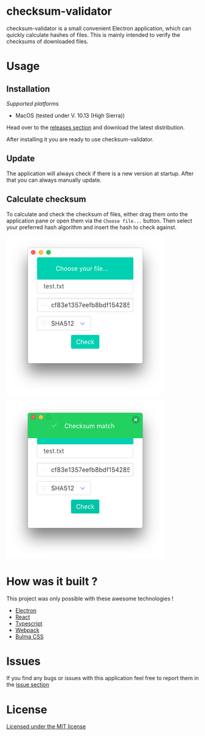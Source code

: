 #  checksum-validator

checksum-validator is a small convenient Electron application, which can quickly calculate hashes of files. This is mainly intended to verify the checksums of downloaded files. 


# Usage

## Installation

_Supported platforms_

* MacOS (tested under V. 10.13 (High Sierra)) 

Head over to the [releases section](https://github.com/alexanderwe/checksum-validator/releases) and download the latest distribution. 

After installing it you are ready to use checksum-validator.

## Update
The application will always check if there is a new version at startup. After that you can always manually update.

## Calculate checksum

To calculate and check the checksum of files, either drag them onto the application pane or open them via the `Choose file...` button. Then select your preferred hash algorithm and insert the hash to check against. 

![img1](https://github.com/alexanderwe/checksum-validator/blob/master/.github/img/img1.png)

![img2](https://github.com/alexanderwe/checksum-validator/blob/master/.github/img/img2.png)

# How was it built ?

This project was only possible with these awesome technologies !

* [Electron](https://github.com/electron/electron)
* [React](https://github.com/facebook/react)
* [Typescript](https://github.com/Microsoft/TypeScript)
* [Webpack](https://github.com/webpack/webpack)
* [Bulma CSS](https://bulma.io)


# Issues

If you find any bugs or issues with this application feel free to report them in the [issue section](https://github.com/alexanderwe/checksum-validator/issues)


# License

[Licensed under the MIT license](https://github.com/alexanderwe/checksum-validator/blob/master/LICENSE.md)
